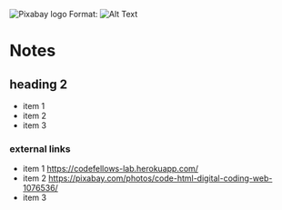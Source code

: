 ![Pixabay logo](https://cdn.pixabay.com/photo/2015/12/04/14/05/code-1076536_960_720.jpg)
Format: ![Alt Text](https://pixabay.com/photos/code-html-digital-coding-web-1076536/)

# **Notes**

## heading 2
- item 1
- item 2
- item 3

### external links
- item 1 https://codefellows-lab.herokuapp.com/
- item 2 https://pixabay.com/photos/code-html-digital-coding-web-1076536/
- item 3





